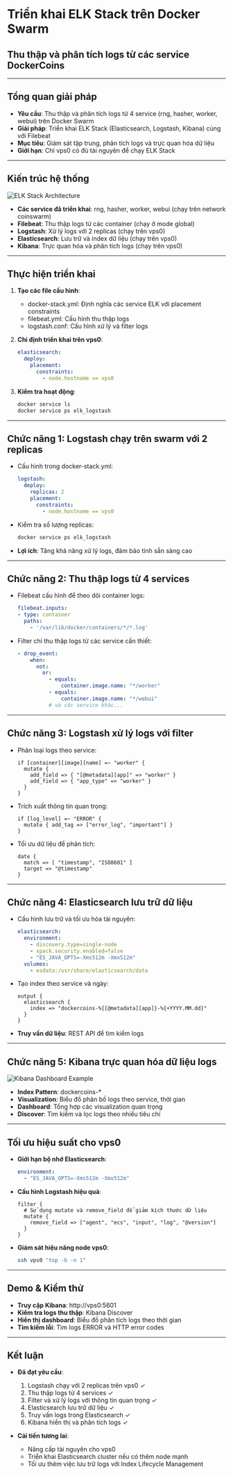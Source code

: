 # Triển khai ELK Stack trên Docker Swarm
## Thu thập và phân tích logs từ các service DockerCoins

---

## Tổng quan giải pháp

- **Yêu cầu**: Thu thập và phân tích logs từ 4 service (rng, hasher, worker, webui) trên Docker Swarm
- **Giải pháp**: Triển khai ELK Stack (Elasticsearch, Logstash, Kibana) cùng với Filebeat
- **Mục tiêu**: Giám sát tập trung, phân tích logs và trực quan hóa dữ liệu
- **Giới hạn**: Chỉ vps0 có đủ tài nguyên để chạy ELK Stack

---

## Kiến trúc hệ thống

![ELK Stack Architecture](https://i.imgur.com/XHcvN5v.png)

- **Các service đã triển khai**: rng, hasher, worker, webui (chạy trên network coinswarm)
- **Filebeat**: Thu thập logs từ các container (chạy ở mode global)
- **Logstash**: Xử lý logs với 2 replicas (chạy trên vps0)
- **Elasticsearch**: Lưu trữ và index dữ liệu (chạy trên vps0)
- **Kibana**: Trực quan hóa và phân tích logs (chạy trên vps0)

---

## Thực hiện triển khai

1. **Tạo các file cấu hình**:
   - docker-stack.yml: Định nghĩa các service ELK với placement constraints
   - filebeat.yml: Cấu hình thu thập logs
   - logstash.conf: Cấu hình xử lý và filter logs

2. **Chỉ định triển khai trên vps0**:
   ```yaml
   elasticsearch:
     deploy:
       placement:
         constraints:
           - node.hostname == vps0
   ```

3. **Kiểm tra hoạt động**:
   ```bash
   docker service ls
   docker service ps elk_logstash
   ```

---

## Chức năng 1: Logstash chạy trên swarm với 2 replicas

- Cấu hình trong docker-stack.yml:
  ```yaml
  logstash:
    deploy:
      replicas: 2
      placement:
        constraints:
          - node.hostname == vps0
  ```

- Kiểm tra số lượng replicas:
  ```bash
  docker service ps elk_logstash
  ```

- **Lợi ích**: Tăng khả năng xử lý logs, đảm bảo tính sẵn sàng cao

---

## Chức năng 2: Thu thập logs từ 4 services

- Filebeat cấu hình để theo dõi container logs:
  ```yaml
  filebeat.inputs:
  - type: container
    paths:
      - '/var/lib/docker/containers/*/*.log'
  ```

- Filter chỉ thu thập logs từ các service cần thiết:
  ```yaml
  - drop_event:
      when:
        not:
          or:
            - equals:
                container.image.name: "*/worker"
            - equals:
                container.image.name: "*/webui"
            # và các service khác...
  ```

---

## Chức năng 3: Logstash xử lý logs với filter

- Phân loại logs theo service:
  ```
  if [container][image][name] =~ "worker" {
    mutate { 
      add_field => { "[@metadata][app]" => "worker" }
      add_field => { "app_type" => "worker" }
    }
  }
  ```

- Trích xuất thông tin quan trọng:
  ```
  if [log_level] =~ "ERROR" {
    mutate { add_tag => ["error_log", "important"] }
  }
  ```

- Tối ưu dữ liệu để phân tích:
  ```
  date {
    match => [ "timestamp", "ISO8601" ]
    target => "@timestamp"
  }
  ```

---

## Chức năng 4: Elasticsearch lưu trữ dữ liệu

- Cấu hình lưu trữ và tối ưu hóa tài nguyên:
  ```yaml
  elasticsearch:
    environment:
      - discovery.type=single-node
      - xpack.security.enabled=false
      - "ES_JAVA_OPTS=-Xms512m -Xmx512m"
    volumes:
      - esdata:/usr/share/elasticsearch/data
  ```

- Tạo index theo service và ngày:
  ```
  output {
    elasticsearch {
      index => "dockercoins-%{[@metadata][app]}-%{+YYYY.MM.dd}"
    }
  }
  ```

- **Truy vấn dữ liệu**: REST API để tìm kiếm logs

---

## Chức năng 5: Kibana trực quan hóa dữ liệu logs

![Kibana Dashboard Example](https://i.imgur.com/BLV3eMa.png)

- **Index Pattern**: dockercoins-*
- **Visualization**: Biểu đồ phân bố logs theo service, thời gian
- **Dashboard**: Tổng hợp các visualization quan trọng
- **Discover**: Tìm kiếm và lọc logs theo nhiều tiêu chí

---

## Tối ưu hiệu suất cho vps0

- **Giới hạn bộ nhớ Elasticsearch**:
  ```yaml
  environment:
    - "ES_JAVA_OPTS=-Xms512m -Xmx512m"
  ```

- **Cấu hình Logstash hiệu quả**:
  ```
  filter {
    # Sử dụng mutate và remove_field để giảm kích thước dữ liệu
    mutate {
      remove_field => ["agent", "ecs", "input", "log", "@version"]
    }
  }
  ```

- **Giám sát hiệu năng node vps0**:
  ```bash
  ssh vps0 "top -b -n 1"
  ```

---

## Demo & Kiểm thử

- **Truy cập Kibana**: http://vps0:5601
- **Kiểm tra logs thu thập**: Kibana Discover
- **Hiển thị dashboard**: Biểu đồ phân tích logs theo thời gian
- **Tìm kiếm lỗi**: Tìm logs ERROR và HTTP error codes

---

## Kết luận

- **Đã đạt yêu cầu**:
  1. Logstash chạy với 2 replicas trên vps0 ✓
  2. Thu thập logs từ 4 services ✓
  3. Filter và xử lý logs với thông tin quan trọng ✓
  4. Elasticsearch lưu trữ dữ liệu ✓
  5. Truy vấn logs trong Elasticsearch ✓
  6. Kibana hiển thị và phân tích logs ✓

- **Cải tiến tương lai**:
  - Nâng cấp tài nguyên cho vps0
  - Triển khai Elasticsearch cluster nếu có thêm node mạnh
  - Tối ưu thêm việc lưu trữ logs với Index Lifecycle Management 